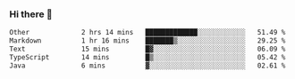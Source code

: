 ### Hi there 👋

<!--
**WShiBin/WShiBin** is a ✨ _special_ ✨ repository because its `README.md` (this file) appears on your GitHub profile.

Here are some ideas to get you started:

- 🔭 I’m currently working on ...
- 🌱 I’m currently learning ...
- 👯 I’m looking to collaborate on ...
- 🤔 I’m looking for help with ...
- 💬 Ask me about ...
- 📫 How to reach me: ...
- 😄 Pronouns: ...
- ⚡ Fun fact: ...
-->

<!--START_SECTION:waka-->

```txt
Other             2 hrs 14 mins   █████████████░░░░░░░░░░░░   51.49 %
Markdown          1 hr 16 mins    ███████▒░░░░░░░░░░░░░░░░░   29.25 %
Text              15 mins         █▓░░░░░░░░░░░░░░░░░░░░░░░   06.09 %
TypeScript        14 mins         █▒░░░░░░░░░░░░░░░░░░░░░░░   05.42 %
Java              6 mins          ▓░░░░░░░░░░░░░░░░░░░░░░░░   02.61 %
```

<!--END_SECTION:waka-->
